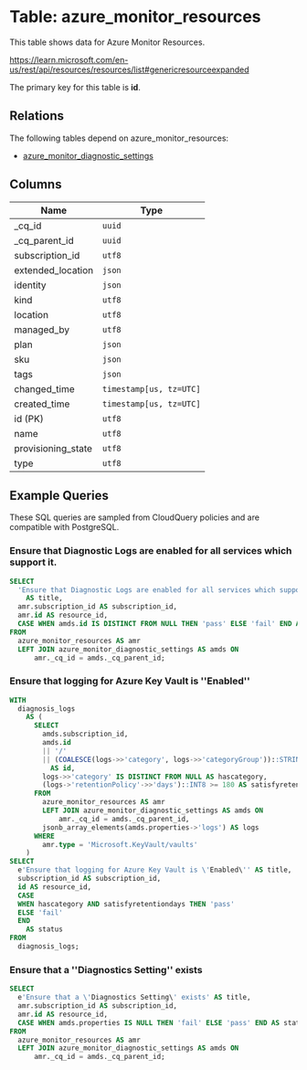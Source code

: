 # Table: azure_monitor_resources

This table shows data for Azure Monitor Resources.

https://learn.microsoft.com/en-us/rest/api/resources/resources/list#genericresourceexpanded

The primary key for this table is **id**.

## Relations

The following tables depend on azure_monitor_resources:
  - [azure_monitor_diagnostic_settings](azure_monitor_diagnostic_settings)

## Columns

| Name          | Type          |
| ------------- | ------------- |
|_cq_id|`uuid`|
|_cq_parent_id|`uuid`|
|subscription_id|`utf8`|
|extended_location|`json`|
|identity|`json`|
|kind|`utf8`|
|location|`utf8`|
|managed_by|`utf8`|
|plan|`json`|
|sku|`json`|
|tags|`json`|
|changed_time|`timestamp[us, tz=UTC]`|
|created_time|`timestamp[us, tz=UTC]`|
|id (PK)|`utf8`|
|name|`utf8`|
|provisioning_state|`utf8`|
|type|`utf8`|

## Example Queries

These SQL queries are sampled from CloudQuery policies and are compatible with PostgreSQL.

### Ensure that Diagnostic Logs are enabled for all services which support it.

```sql
SELECT
  'Ensure that Diagnostic Logs are enabled for all services which support it.'
    AS title,
  amr.subscription_id AS subscription_id,
  amr.id AS resource_id,
  CASE WHEN amds.id IS DISTINCT FROM NULL THEN 'pass' ELSE 'fail' END AS status
FROM
  azure_monitor_resources AS amr
  LEFT JOIN azure_monitor_diagnostic_settings AS amds ON
      amr._cq_id = amds._cq_parent_id;
```

### Ensure that logging for Azure Key Vault is ''Enabled''

```sql
WITH
  diagnosis_logs
    AS (
      SELECT
        amds.subscription_id,
        amds.id
        || '/'
        || (COALESCE(logs->>'category', logs->>'categoryGroup'))::STRING
          AS id,
        logs->>'category' IS DISTINCT FROM NULL AS hascategory,
        (logs->'retentionPolicy'->>'days')::INT8 >= 180 AS satisfyretentiondays
      FROM
        azure_monitor_resources AS amr
        LEFT JOIN azure_monitor_diagnostic_settings AS amds ON
            amr._cq_id = amds._cq_parent_id,
        jsonb_array_elements(amds.properties->'logs') AS logs
      WHERE
        amr.type = 'Microsoft.KeyVault/vaults'
    )
SELECT
  e'Ensure that logging for Azure Key Vault is \'Enabled\'' AS title,
  subscription_id AS subscription_id,
  id AS resource_id,
  CASE
  WHEN hascategory AND satisfyretentiondays THEN 'pass'
  ELSE 'fail'
  END
    AS status
FROM
  diagnosis_logs;
```

### Ensure that a ''Diagnostics Setting'' exists

```sql
SELECT
  e'Ensure that a \'Diagnostics Setting\' exists' AS title,
  amr.subscription_id AS subscription_id,
  amr.id AS resource_id,
  CASE WHEN amds.properties IS NULL THEN 'fail' ELSE 'pass' END AS status
FROM
  azure_monitor_resources AS amr
  LEFT JOIN azure_monitor_diagnostic_settings AS amds ON
      amr._cq_id = amds._cq_parent_id;
```



